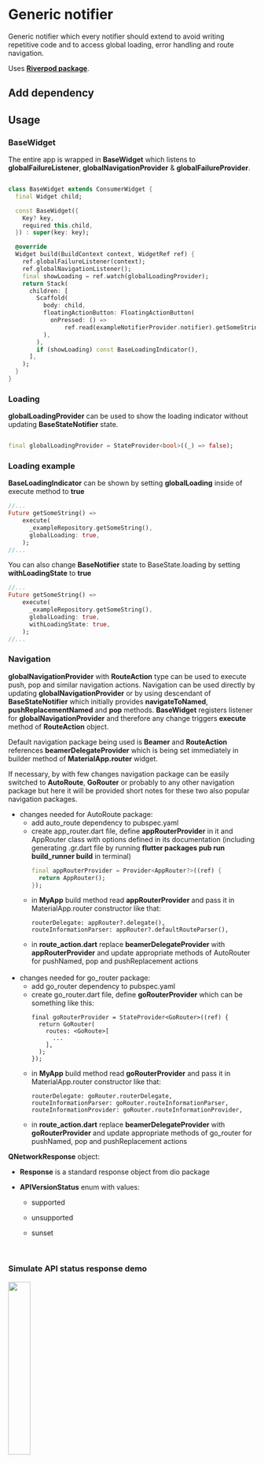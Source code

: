 # Generic notifier

Generic notifier which every notifier should extend to avoid writing repetitive code and to access
global loading, error handling and route navigation.

Uses **[Riverpod package](https://pub.dev/packages/riverpod)**.

## Add dependency

## Usage

### BaseWidget

The entire app is wrapped in **BaseWidget** which listens to  **globalFailureListener**,
**globalNavigationProvider** & **globalFailureProvider**.

```dart

class BaseWidget extends ConsumerWidget {
  final Widget child;

  const BaseWidget({
    Key? key,
    required this.child,
  }) : super(key: key);

  @override
  Widget build(BuildContext context, WidgetRef ref) {
    ref.globalFailureListener(context);
    ref.globalNavigationListener();
    final showLoading = ref.watch(globalLoadingProvider);
    return Stack(
      children: [
        Scaffold(
          body: child,
          floatingActionButton: FloatingActionButton(
            onPressed: () =>
                ref.read(exampleNotifierProvider.notifier).getSomeString(),
          ),
        ),
        if (showLoading) const BaseLoadingIndicator(),
      ],
    );
  }
}
```

### Loading

**globalLoadingProvider** can be used to show the loading indicator without updating
**BaseStateNotifier** state.

```dart

final globalLoadingProvider = StateProvider<bool>((_) => false);
```

### Loading example

**BaseLoadingIndicator** can be shown by setting **globalLoading** inside of execute method to
**true**

```dart
//...
Future getSomeString() =>
    execute(
      _exampleRepository.getSomeString(),
      globalLoading: true,
    );
//...
```

You can also change **BaseNotifier** state to BaseState.loading by setting
**withLoadingState** to **true**

```dart
//...
Future getSomeString() =>
    execute(
      _exampleRepository.getSomeString(),
      globalLoading: true,
      withLoadingState: true,
    );
//...
```

### Navigation
**globalNavigationProvider** with **RouteAction** type can be used to execute push, pop and similar
navigation actions. Navigation can be used directly by updating **globalNavigationProvider** or
by using descendant of **BaseStateNotifier** which initially provides **navigateToNamed**,
**pushReplacementNamed** and **pop** methods.
**BaseWidget** registers listener for **globalNavigationProvider** and therefore any change
triggers **execute** method of **RouteAction** object.

Default navigation package being used is **Beamer** and **RouteAction** references
**beamerDelegateProvider** which is being set immediately in builder method of **MaterialApp.router** widget.

If necessary, by with few changes navigation package can be easily switched to **AutoRoute**,
**GoRouter** or probably to any other navigation package but here it will be provided short notes for
these two also popular navigation packages.

* changes needed for AutoRoute package:
  * add auto_route dependency to pubspec.yaml
  * create app_router.dart file, define **appRouterProvider** in it and AppRouter class with options
    defined in its documentation (including generating .gr.dart file by running
    **flutter packages pub run build_runner build** in terminal)
    ```dart
    final appRouterProvider = Provider<AppRouter?>((ref) {
      return AppRouter();
    });
    ```
  * in **MyApp** build method read **appRouterProvider** and pass it in MaterialApp.router constructor like that:
    ```
    routerDelegate: appRouter?.delegate(),
    routeInformationParser: appRouter?.defaultRouteParser(),
    ```
  * in **route_action.dart** replace **beamerDelegateProvider** with **appRouterProvider** and
    update appropriate methods of AutoRouter for pushNamed, pop and pushReplacement actions
\
&nbsp;
* changes needed for go_router package:
  * add go_router dependency to pubspec.yaml
  * create go_router.dart file, define **goRouterProvider** which can be something like this:
    ```
    final goRouterProvider = StateProvider<GoRouter>((ref) {
      return GoRouter(
        routes: <GoRoute>[
          ...
        ],
      );
    });
    ```
  * in **MyApp** build method read **goRouterProvider** and pass it in MaterialApp.router constructor like that:
    ```
    routerDelegate: goRouter.routerDelegate,
    routeInformationParser: goRouter.routeInformationParser,
    routeInformationProvider: goRouter.routeInformationProvider,
    ```
  * in **route_action.dart** replace **beamerDelegateProvider** with **goRouterProvider** and
    update appropriate methods of go_router for pushNamed, pop and pushReplacement actions

**QNetworkResponse** object:

* **Response** is a standard response object from dio package

* **APIVersionStatus** enum with values:
    * supported

    * unsupported

    * sunset

&nbsp;

### Simulate API status response demo

<img src="./assets/simulate_api_status.gif" width="30%" height="30%"/>
